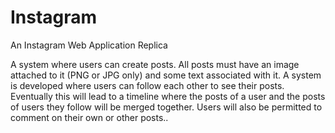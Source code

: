 # Instagram
An Instagram Web Application Replica

A system where users can create posts. All posts must have an image attached to it (PNG or JPG only) and some text associated
with it. A system is developed where users can follow each other to see their posts. Eventually this will lead to a timeline where the posts of a user
and the posts of users they follow will be merged together. Users will also be permitted to comment on their own or other posts..
